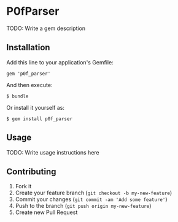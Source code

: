 # P0fParser

TODO: Write a gem description

## Installation

Add this line to your application's Gemfile:

    gem 'p0f_parser'

And then execute:

    $ bundle

Or install it yourself as:

    $ gem install p0f_parser

## Usage

TODO: Write usage instructions here

## Contributing

1. Fork it
2. Create your feature branch (`git checkout -b my-new-feature`)
3. Commit your changes (`git commit -am 'Add some feature'`)
4. Push to the branch (`git push origin my-new-feature`)
5. Create new Pull Request
